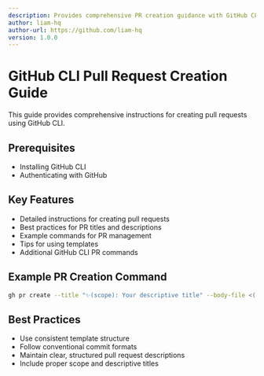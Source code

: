 ```yaml
---
description: Provides comprehensive PR creation guidance with GitHub CLI, enforcing title conventions, following template structure, and offering concrete command examples with best practices.
author: liam-hq
author-url: https://github.com/liam-hq
version: 1.0.0
---
```


# GitHub CLI Pull Request Creation Guide

This guide provides comprehensive instructions for creating pull requests using GitHub CLI.

## Prerequisites
- Installing GitHub CLI
- Authenticating with GitHub

## Key Features
- Detailed instructions for creating pull requests
- Best practices for PR titles and descriptions
- Example commands for PR management
- Tips for using templates
- Additional GitHub CLI PR commands

## Example PR Creation Command
```bash
gh pr create --title "✨(scope): Your descriptive title" --body-file <(echo -e "## Issue\n\n- resolve:\n\n## Why is this change needed?\nYour description here.") --base main --draft
```

## Best Practices
- Use consistent template structure
- Follow conventional commit formats
- Maintain clear, structured pull request descriptions
- Include proper scope and descriptive titles